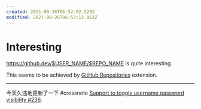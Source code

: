 ```yaml
---
created: 2021-08-26T06:52:02.529Z
modified: 2021-08-26T06:53:12.963Z
---
```

# Interesting

https://github.dev/$USER_NAME/$REPO_NAME is quite interesting.  

This seems to be achieved by [GitHub Repositories](https://marketplace.visualstudio.com/items?itemName=GitHub.remotehub) extension.  

---

今天久违地更新了一下 #crossnote [Support to toggle username password visibility #236](https://github.com/0xGG/crossnote/pull/236).  